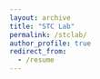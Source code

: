 ```yaml
---
layout: archive
title: "STC Lab"
permalink: /stclab/
author_profile: true
redirect_from:
  - /resume
---
```



<!--You can download a PDF copy of my CV [here](/files/AmritamCV.pdf).-->
